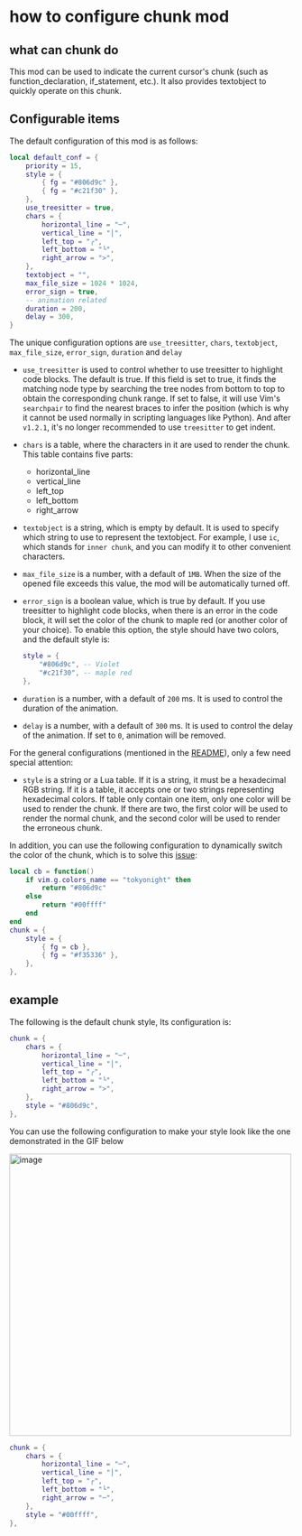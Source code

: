 # how to configure chunk mod

## what can chunk do

This mod can be used to indicate the current cursor's chunk (such as function_declaration, if_statement, etc.). It also provides textobject to quickly operate on this chunk.

## Configurable items

The default configuration of this mod is as follows:

```lua
local default_conf = {
    priority = 15,
    style = {
        { fg = "#806d9c" },
        { fg = "#c21f30" },
    },
    use_treesitter = true,
    chars = {
        horizontal_line = "─",
        vertical_line = "│",
        left_top = "╭",
        left_bottom = "╰",
        right_arrow = ">",
    },
    textobject = "",
    max_file_size = 1024 * 1024,
    error_sign = true,
    -- animation related
    duration = 200,
    delay = 300,
}
```

The unique configuration options are `use_treesitter`, `chars`, `textobject`, `max_file_size`,  `error_sign`, `duration` and `delay`

- `use_treesitter` is used to control whether to use treesitter to highlight code blocks. The default is true.
  If this field is set to true, it finds the matching node type by searching the tree nodes from bottom to top to obtain the corresponding chunk range. If set to false, it will use Vim's `searchpair` to find the nearest braces to infer the position (which is why it cannot be used normally in scripting languages like Python). And after `v1.2.1`, it's no longer recommended to use `treesitter` to get indent.

- `chars` is a table, where the characters in it are used to render the chunk. This table contains five parts:

  - horizontal_line
  - vertical_line
  - left_top
  - left_bottom
  - right_arrow

- `textobject` is a string, which is empty by default. It is used to specify which string to use to represent the textobject. For example, I use `ic`, which stands for `inner chunk`, and you can modify it to other convenient characters.

- `max_file_size` is a number, with a default of `1MB`. When the size of the opened file exceeds this value, the mod will be automatically turned off.

- `error_sign` is a boolean value, which is true by default. If you use treesitter to highlight code blocks, when there is an error in the code block, it will set the color of the chunk to maple red (or another color of your choice). To enable this option, the style should have two colors, and the default style is:

  ```lua
  style = {
      "#806d9c", -- Violet
      "#c21f30", -- maple red
  },
  ```

- `duration` is a number, with a default of `200` ms. It is used to control the duration of the animation.

- `delay` is a number, with a default of `300` ms. It is used to control the delay of the animation. If set to `0`, animation will be removed.

For the general configurations (mentioned in the [README](../../README.md)), only a few need special attention:

- `style` is a string or a Lua table. If it is a string, it must be a hexadecimal RGB string. If it is a table, it accepts one or two strings representing hexadecimal colors. If table only contain one item, only one color will be used to render the chunk. If there are two, the first color will be used to render the normal chunk, and the second color will be used to render the erroneous chunk.

In addition, you can use the following configuration to dynamically switch the color of the chunk, which is to solve this [issue](https://github.com/shellRaining/hlchunk.nvim/issues/46):

```lua
local cb = function()
    if vim.g.colors_name == "tokyonight" then
        return "#806d9c"
    else
        return "#00ffff"
    end
end
chunk = {
    style = {
        { fg = cb },
        { fg = "#f35336" },
    },
},
```

## example

The following is the default chunk style, Its configuration is:

```lua
chunk = {
    chars = {
        horizontal_line = "─",
        vertical_line = "│",
        left_top = "╭",
        left_bottom = "╰",
        right_arrow = ">",
    },
    style = "#806d9c",
},
```

<a id='chunk_gif'>You can use the following configuration to make your style look like the one demonstrated in the GIF below</a>

<img width="500" alt="image" src="https://raw.githubusercontent.com/shellRaining/img/main/2303/08_hlchunk8.gif">

```lua
chunk = {
    chars = {
        horizontal_line = "─",
        vertical_line = "│",
        left_top = "┌",
        left_bottom = "└",
        right_arrow = "─",
    },
    style = "#00ffff",
},
```

